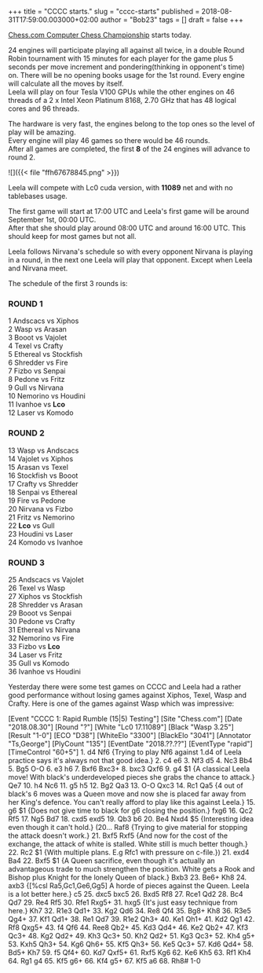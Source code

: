 +++
title = "CCCC starts."
slug = "cccc-starts"
published = 2018-08-31T17:59:00.003000+02:00
author = "Bob23"
tags = []
draft = false
+++

[Chess.com Computer Chess Championship](http://www.chess.com/computer-chess-championship) starts today.

24 engines will participate playing all against all twice, in a double Round
Robin tournament with 15 minutes for each player for the game plus 5 seconds
per move increment and pondering(thinking in opponent's time) on. There will
be no opening books usage for the 1st round. Every engine will calculate all
the moves by itself.  
Leela will play on four Tesla V100 GPUs while the other engines on 46 threads
of a 2 x Intel Xeon Platinum 8168, 2.70 GHz that has 48 logical cores and 96
threads.

The hardware is very fast, the engines belong to the top ones so the level of
play will be amazing.  
Every engine will play 46 games so there would be 46 rounds.  
After all games are completed, the first **8** of the 24 engines will advance
to round 2.

<!--more-->

![]({{< file "ffh67678845.png" >}})

Leela
will compete with Lc0 cuda version, with **11089** net and with no tablebases
usage.

The first game will start at 17:00 UTC and Leela's first game will be around
September 1st, 00:00 UTC.  
After that she should play around 08:00 UTC and around 16:00 UTC. This should
keep for most games but not all.

Leela follows Nirvana's schedule so with every opponent Nirvana is playing in
a round, in the next one Leela will play that opponent. Except when Leela and
Nirvana meet.

The schedule of the first 3 rounds is:

### ROUND 1  
1 Andscacs vs Xiphos  
2 Wasp vs Arasan  
3 Booot vs Vajolet  
4 Texel vs Crafty  
5 Ethereal vs Stockfish  
6 Shredder vs Fire  
7 Fizbo vs Senpai  
8 Pedone vs Fritz  
9 Gull vs Nirvana  
10 Nemorino vs Houdini  
11 Ivanhoe vs **Lco**  
12 Laser vs Komodo

### ROUND 2  
13 Wasp vs Andscacs  
14 Vajolet vs Xiphos  
15 Arasan vs Texel  
16 Stockfish vs Booot  
17 Crafty vs Shredder  
18 Senpai vs Ethereal  
19 Fire vs Pedone  
20 Nirvana vs Fizbo  
21 Fritz vs Nemorino  
22 **Lco** vs Gull  
23 Houdini vs Laser  
24 Komodo vs Ivanhoe

### ROUND 3  
25 Andscacs vs Vajolet  
26 Texel vs Wasp  
27 Xiphos vs Stockfish  
28 Shredder vs Arasan  
29 Booot vs Senpai  
30 Pedone vs Crafty  
31 Ethereal vs Nirvana  
32 Nemorino vs Fire  
33 Fizbo vs **Lco**  
34 Laser vs Fritz  
35 Gull vs Komodo  
36 Ivanhoe vs Houdini

Yesterday there were some test games on CCCC and Leela had a rather good
performance without losing games against Xiphos, Texel, Wasp and Crafty. Here
is one of the games against Wasp which was impressive:

[Event "CCCC 1: Rapid Rumble (15|5) Testing"] [Site "Chess.com"] [Date
"2018.08.30"] [Round "?"] [White "Lc0 17.11089"] [Black "Wasp 3.25"] [Result
"1-0"] [ECO "D38"] [WhiteElo "3300"] [BlackElo "3041"] [Annotator "Ts,George"]
[PlyCount "135"] [EventDate "2018.??.??"] [EventType "rapid"] [TimeControl
"60+5"] 1. d4 Nf6 {Trying to play Nf6 against 1.d4 of Leela practice says it's
always not that good idea.} 2. c4 e6 3. Nf3 d5 4. Nc3 Bb4 5. Bg5 O-O 6. e3 h6
7. Bxf6 Bxc3+ 8. bxc3 Qxf6 9. g4 $1 {A classical Leela move! With black's
underdeveloped pieces she grabs the chance to attack.} Qe7 10. h4 Nc6 11. g5
h5 12. Bg2 Qa3 13. O-O Qxc3 14. Rc1 Qa5 {4 out of black's 6 moves was a Queen
move and now she is placed far away from her King's defence. You can't really
afford to play like this against Leela.} 15. g6 $1 {Does not give time to
black for g6 closing the position.} fxg6 16. Qc2 Rf5 17. Ng5 Bd7 18. cxd5 exd5
19. Qb3 b6 20. Be4 Nxd4 $5 {Interesting idea even though it can't hold.}
(20... Raf8 {Trying to give material for stopping the attack doesn't work.}
21. Bxf5 Rxf5 {And now for the cost of the exchange, the attack of white is
stalled. White still is much better though.} 22. Rc2 $1 {With multiple plans.
E.g Rfc1 with pressure on c-file.}) 21. exd4 Ba4 22. Bxf5 $1 {A Queen
sacrifice, even though it's actually an advantageous trade to much strengthen
the position. White gets a Rook and Bishop plus Knight for the lonely Queen of
black.} Bxb3 23. Be6+ Kh8 24. axb3 {[%csl Ra5,Gc1,Ge6,Gg5] A horde of pieces
against the Queen. Leela is a lot better here.} c5 25. dxc5 bxc5 26. Bxd5 Rf8
27. Rce1 Qd2 28. Bc4 Qd7 29. Re4 Rf5 30. Rfe1 Rxg5+ 31. hxg5 {It's just easy
technique from here.} Kh7 32. R1e3 Qd1+ 33. Kg2 Qd6 34. Re8 Qf4 35. Bg8+ Kh8
36. R3e5 Qg4+ 37. Kf1 Qd1+ 38. Re1 Qd7 39. R1e2 Qh3+ 40. Ke1 Qh1+ 41. Kd2 Qg1
42. Rf8 Qxg5+ 43. f4 Qf6 44. Ree8 Qb2+ 45. Kd3 Qd4+ 46. Ke2 Qb2+ 47. Kf3 Qc3+
48. Kg2 Qd2+ 49. Kh3 Qc3+ 50. Kh2 Qd2+ 51. Kg3 Qc3+ 52. Kh4 g5+ 53. Kxh5 Qh3+
54. Kg6 Qh6+ 55. Kf5 Qh3+ 56. Ke5 Qc3+ 57. Kd6 Qd4+ 58. Bd5+ Kh7 59. f5 Qf4+
60. Kd7 Qxf5+ 61. Rxf5 Kg6 62. Ke6 Kh5 63. Rf1 Kh4 64. Rg1 g4 65. Kf5 g6+ 66.
Kf4 g5+ 67. Kf5 a6 68. Rh8# 1-0

